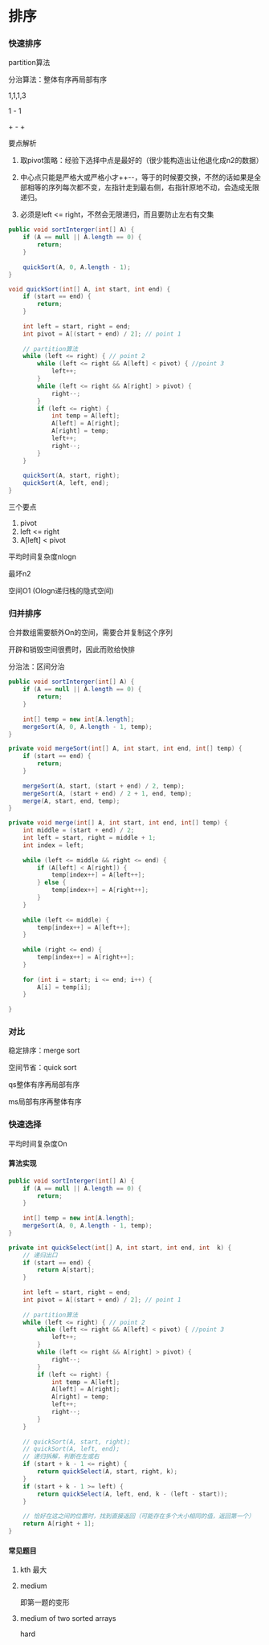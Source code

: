 # 排序



### 快速排序

partition算法

分治算法：整体有序再局部有序



1,1,1,3

1  -     1

\+  - +



要点解析

1. 取pivot策略：经验下选择中点是最好的（很少能构造出让他退化成n2的数据）

2. 中心点只能是严格大或严格小才++--，等于的时候要交换，不然的话如果是全部相等的序列每次都不变，左指针走到最右侧，右指针原地不动，会造成无限递归。
3. 必须是left <= right，不然会无限递归，而且要防止左右有交集

```java
public void sortInterger(int[] A) {
    if (A == null || A.length == 0) {
        return;
    }
    
    quickSort(A, 0, A.length - 1);
}

void quickSort(int[] A, int start, int end) {
    if (start == end) {
        return;
    }
    
    int left = start, right = end;
    int pivot = A[(start + end) / 2]; // point 1
    
    // partition算法
    while (left <= right) { // point 2
        while (left <= right && A[left] < pivot) { //point 3
            left++;
        }
        while (left <= right && A[right] > pivot) {
            right--;
        }
        if (left <= right) {
            int temp = A[left];
            A[left] = A[right];
            A[right] = temp;
            left++;
            right--;
        }
    }
    
    quickSort(A, start, right);
    quickSort(A, left, end);
}


```



三个要点

1. pivot
2. left <= right
3. A[left] < pivot



平均时间复杂度nlogn

最坏n2

空间O1 (Ologn递归栈的隐式空间)



### 归并排序

合并数组需要额外On的空间，需要合并复制这个序列

开辟和销毁空间很费时，因此而败给快排



分治法：区间分治

```java
public void sortInterger(int[] A) {
    if (A == null || A.length == 0) {
        return;
    }
    
    int[] temp = new int[A.length];
    mergeSort(A, 0, A.length - 1, temp);
}

private void mergeSort(int[] A, int start, int end, int[] temp) {
    if (start == end) {
        return;
    }
    
    mergeSort(A, start, (start + end) / 2, temp);
    mergeSort(A, (start + end) / 2 + 1, end, temp);
    merge(A, start, end, temp);
}

private void merge(int[] A, int start, int end, int[] temp) {
    int middle = (start + end) / 2;
    int left = start, right = middle + 1;
    int index = left;
    
    while (left <= middle && right <= end) {
        if (A[left] < A[right]) {
            temp[index++] = A[left++];
        } else {
            temp[index++] = A[right++];
        }
    }
    
    while (left <= middle) {
        temp[index++] = A[left++];
    }
    
    while (right <= end) {
        temp[index++] = A[right++];
    }
    
    for (int i = start; i <= end; i++) {
        A[i] = temp[i];
    }
    
}
```





### 对比

稳定排序：merge sort

空间节省：quick sort



qs整体有序再局部有序

ms局部有序再整体有序



### 快速选择

平均时间复杂度On

#### 算法实现

```java
public void sortInterger(int[] A) {
    if (A == null || A.length == 0) {
        return;
    }
    
    int[] temp = new int[A.length];
    mergeSort(A, 0, A.length - 1, temp);
}

private int quickSelect(int[] A, int start, int end, int  k) {
    // 递归出口
    if (start == end) {
        return A[start];
    }
    
    int left = start, right = end;
    int pivot = A[(start + end) / 2]; // point 1
    
    // partition算法
    while (left <= right) { // point 2
        while (left <= right && A[left] < pivot) { //point 3
            left++;
        }
        while (left <= right && A[right] > pivot) {
            right--;
        }
        if (left <= right) {
            int temp = A[left];
            A[left] = A[right];
            A[right] = temp;
            left++;
            right--;
        }
    }
    
    // quickSort(A, start, right);
    // quickSort(A, left, end);
    // 递归拆解，判断在左或右
    if (start + k - 1 <= right) {
        return quickSelect(A, start, right, k);
    }
    if (start + k - 1 >= left) {
        return quickSelect(A, left, end, k - (left - start));
    }
    
    // 恰好在这之间的位置时，找到直接返回（可能存在多个大小相同的值，返回第一个）
    return A[right + 1];
}
```



#### 常见题目

1. kth 最大

2. medium

   即第一题的变形

3. medium of two sorted arrays

   hard



